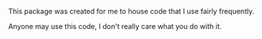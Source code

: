 This package was created for me to house code that I use fairly frequently.

Anyone may use this code, I don't really care what you do with it.